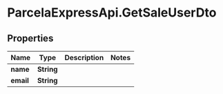 # ParcelaExpressApi.GetSaleUserDto

## Properties

Name | Type | Description | Notes
------------ | ------------- | ------------- | -------------
**name** | **String** |  | 
**email** | **String** |  | 


